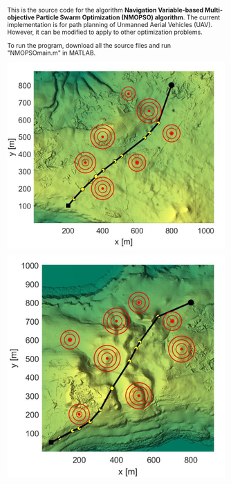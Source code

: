 This is the source code for the algorithm **Navigation Variable-based Multi-objective Particle Swarm Optimization (NMOPSO) algorithm**. The current implementation is for path planning of Unmanned Aerial Vehicles (UAV). 
However, it can be modified to apply to other optimization problems.

To run the program, download all the source files and run "NMOPSOmain.m" in MATLAB.

![Simple scenario](Scen3xy.jpg)

![Complex scenario](Scen6xy.jpg)
